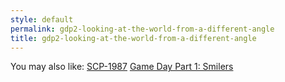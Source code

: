```yaml
---
style: default
permalink: gdp2-looking-at-the-world-from-a-different-angle
title: gdp2-looking-at-the-world-from-a-different-angle
---
```

You may also like:
[SCP-1987](http://scp-wiki.net/scp-1987)
[Game Day Part 1: Smilers](http://scp-wiki.net/game-day-1-smilers)